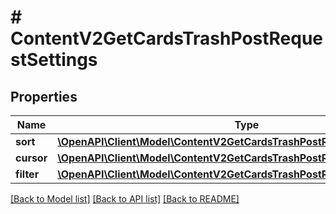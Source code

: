 # # ContentV2GetCardsTrashPostRequestSettings

## Properties

Name | Type | Description | Notes
------------ | ------------- | ------------- | -------------
**sort** | [**\OpenAPI\Client\Model\ContentV2GetCardsTrashPostRequestSettingsSort**](ContentV2GetCardsTrashPostRequestSettingsSort.md) |  | [optional]
**cursor** | [**\OpenAPI\Client\Model\ContentV2GetCardsTrashPostRequestSettingsCursor**](ContentV2GetCardsTrashPostRequestSettingsCursor.md) |  | [optional]
**filter** | [**\OpenAPI\Client\Model\ContentV2GetCardsTrashPostRequestSettingsFilter**](ContentV2GetCardsTrashPostRequestSettingsFilter.md) |  | [optional]

[[Back to Model list]](../../README.md#models) [[Back to API list]](../../README.md#endpoints) [[Back to README]](../../README.md)
